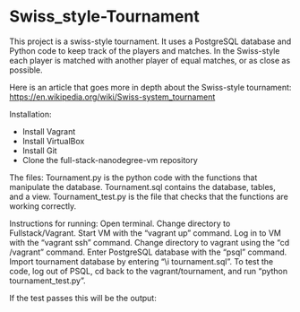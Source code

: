 # Swiss_style-Tournament

This project is a swiss-style tournament. It uses a PostgreSQL database and Python code to keep track of the players and matches. In the Swiss-style each player is matched with another player of equal matches, or as close as possible. 


Here is an article that goes more in depth about the Swiss-style tournament: https://en.wikipedia.org/wiki/Swiss-system_tournament


Installation:
* Install Vagrant
* Install VirtualBox
* Install Git
* Clone the full-stack-nanodegree-vm repository


The files:
Tournament.py is the python code with the functions that manipulate the database.
Tournament.sql contains the database, tables, and a view.
Tournament_test.py is the file that checks that the functions are working correctly.


Instructions for running:
Open terminal.
Change directory to Fullstack/Vagrant.
Start VM with the “vagrant up” command.
Log in to VM with the “vagrant ssh” command.
Change directory to vagrant using the “cd /vagrant” command.
Enter PostgreSQL database with the “psql” command.
Import tournament database by entering “\i tournament.sql”.
To test the code, log out of PSQL, cd back to the vagrant/tournament, and run “python tournament_test.py”.


If the test passes this will be the output:



